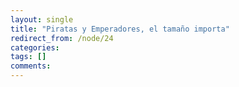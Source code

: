 ```yaml
---
layout: single
title: "Piratas y Emperadores, el tamaño importa"
redirect_from: /node/24
categories:
tags: []
comments: 
---
```

<object data="http://www.youtube.com/v/q4SZW31LlEQ" type="application/x-shockwave-flash" width="425" height="350"><param name="src" value="http://www.youtube.com/v/q4SZW31LlEQ"></object>
